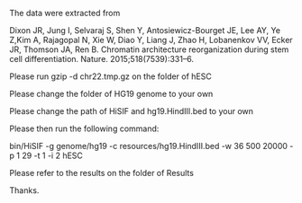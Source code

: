 The data were extracted from 

Dixon JR, Jung I, Selvaraj S, Shen Y, Antosiewicz-Bourget JE,
Lee AY, Ye Z,Kim A, Rajagopal N, Xie W, Diao Y, Liang J, 
Zhao H, Lobanenkov VV, Ecker JR, Thomson JA, Ren B.
Chromatin architecture reorganization during stem
cell differentiation. Nature. 2015;518(7539):331–6.

Please run gzip -d chr22.tmp.gz on the folder of hESC

Please change the folder of HG19 genome to your own

Please change the path of HiSIF and hg19.HindIII.bed to your own

Please then run the following command:



bin/HiSIF -g genome/hg19 -c resources/hg19.HindIII.bed -w 36 500 20000 -p 1 29 -t 1 -i 2 hESC



Please refer to the results on the folder of Results

Thanks.


